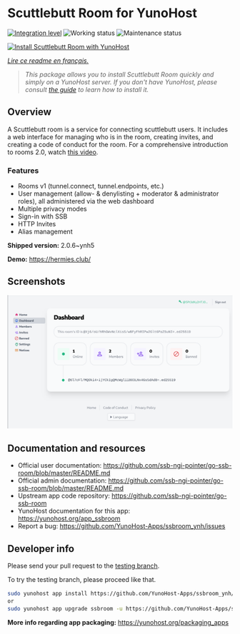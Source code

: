 <!--
N.B.: This README was automatically generated by https://github.com/YunoHost/apps/tree/master/tools/README-generator
It shall NOT be edited by hand.
-->

# Scuttlebutt Room for YunoHost

[![Integration level](https://dash.yunohost.org/integration/ssbroom.svg)](https://dash.yunohost.org/appci/app/ssbroom) ![Working status](https://ci-apps.yunohost.org/ci/badges/ssbroom.status.svg) ![Maintenance status](https://ci-apps.yunohost.org/ci/badges/ssbroom.maintain.svg)

[![Install Scuttlebutt Room with YunoHost](https://install-app.yunohost.org/install-with-yunohost.svg)](https://install-app.yunohost.org/?app=ssbroom)

*[Lire ce readme en français.](./README_fr.md)*

> *This package allows you to install Scuttlebutt Room quickly and simply on a YunoHost server.
If you don't have YunoHost, please consult [the guide](https://yunohost.org/#/install) to learn how to install it.*

## Overview

A Scuttlebutt room is a service for connecting scuttlebutt users. It includes a web interface for managing who is in the room, creating invites, and creating a code of conduct for the room.
For a comprehensive introduction to rooms 2.0, watch [this video](https://www.youtube.com/watch?v=W5p0y_MWwDE).

### Features

- Rooms v1 (tunnel.connect, tunnel.endpoints, etc.)
- User management (allow- & denylisting + moderator & administrator roles), all administered via the web dashboard
- Multiple privacy modes
- Sign-in with SSB
- HTTP Invites
- Alias management

**Shipped version:** 2.0.6~ynh5

**Demo:** https://hermies.club/

## Screenshots

![Screenshot of Scuttlebutt Room](./doc/screenshots/ssbroom-screenshot.png)

## Documentation and resources

* Official user documentation: <https://github.com/ssb-ngi-pointer/go-ssb-room/blob/master/README.md>
* Official admin documentation: <https://github.com/ssb-ngi-pointer/go-ssb-room/blob/master/README.md>
* Upstream app code repository: <https://github.com/ssb-ngi-pointer/go-ssb-room>
* YunoHost documentation for this app: <https://yunohost.org/app_ssbroom>
* Report a bug: <https://github.com/YunoHost-Apps/ssbroom_ynh/issues>

## Developer info

Please send your pull request to the [testing branch](https://github.com/YunoHost-Apps/ssbroom_ynh/tree/testing).

To try the testing branch, please proceed like that.

``` bash
sudo yunohost app install https://github.com/YunoHost-Apps/ssbroom_ynh/tree/testing --debug
or
sudo yunohost app upgrade ssbroom -u https://github.com/YunoHost-Apps/ssbroom_ynh/tree/testing --debug
```

**More info regarding app packaging:** <https://yunohost.org/packaging_apps>
